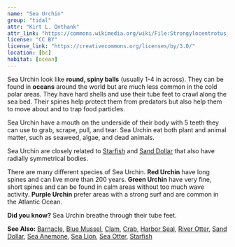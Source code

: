 ```yaml
---
name: "Sea Urchin"
group: "tidal"
attr: "Kirt L. Onthank"
attr_link: "https://commons.wikimedia.org/wiki/File:Strongylocentrotus_franciscanus.jpg"
license: "CC BY"
license_link: "https://creativecommons.org/licenses/by/3.0/"
location: [bc]
habitat: [ocean]
---
```

Sea Urchin look like **round, spiny balls** (usually 1-4 in across). They can be found in **oceans** around the world but are much less common in the cold polar areas. They have hard shells and use their tube feet to crawl along the sea bed. Their spines help protect them from predators but also help them to move about and to trap food particles.

Sea Urchin have a mouth on the underside of their body with 5 teeth they can use to grab, scrape, pull, and tear. Sea Urchin eat both plant and animal matter, such as seaweed, algae, and dead animals.

Sea Urchin are closely related to [Starfish](/animals/starfish) and [Sand Dollar](/animals/sandolr) that also have radially symmetrical bodies.

There are many different species of Sea Urchin. **Red Urchin** have long spines and can live more than 200 years. **Green Urchin** have very fine, short spines and can be found in calm areas without too much wave activity. **Purple Urchin** prefer areas with a strong surf and are common in the Atlantic Ocean.

**Did you know?** Sea Urchin breathe through their tube feet.

<!-- generated, do not edit -->
**See Also:**
[Barnacle](/animals/barnacle),
[Blue Mussel](/animals/blumussel),
[Clam](/animals/clam),
[Crab](/animals/crab),
[Harbor Seal](/animals/harbseal),
[River Otter](/animals/rivotter),
[Sand Dollar](/animals/sandolr),
[Sea Anemone](/animals/seaanem),
[Sea Lion](/animals/sealion),
[Sea Otter](/animals/seaotter),
[Starfish](/animals/starfish)
